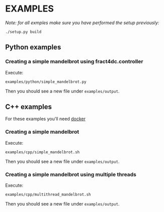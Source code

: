 # EXAMPLES

*Note: for all exmples make sure you have performed the setup previously:*
```
./setup.py build
```

## Python examples
### Creating a simple mandelbrot using fract4dc.controller

Execute:
```
examples/python/simple_mandelbrot.py
```
Then you should see a new file under `examples/output`.


## C++ examples
For these examples you'll need [docker](https://docs.docker.com/get-docker/)

### Creating a simple mandelbrot
Execute:
```
examples/cpp/simple_mandelbrot.sh
```
Then you should see a new file under `examples/output`.

### Creating a simple mandelbrot using multiple threads
Execute:
```
examples/cpp/multithread_mandelbrot.sh
```
Then you should see a new file under `examples/output`.